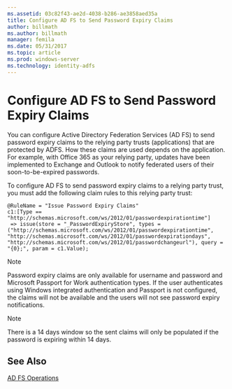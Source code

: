 ```yaml
---
ms.assetid: 03c82f43-ae2d-4038-b286-ae3858aed35a
title: Configure AD FS to Send Password Expiry Claims
author: billmath
ms.author: billmath
manager: femila
ms.date: 05/31/2017
ms.topic: article
ms.prod: windows-server
ms.technology: identity-adfs
---
```

# Configure AD FS to Send Password Expiry Claims


You can configure Active Directory Federation Services (AD FS) to send password expiry claims to the relying party trusts (applications) that are protected by ADFS. How these claims are used depends on the application. For example, with Office 365 as your relying party, updates have been implemented to Exchange and Outlook to notify federated users of their soon-to-be-expired passwords.

To configure AD FS to send password expiry claims to a relying party trust, you must add the following claim rules to this relying party trust:

```
@RuleName = "Issue Password Expiry Claims"
c1:[Type == "http://schemas.microsoft.com/ws/2012/01/passwordexpirationtime"]
 => issue(store = "_PasswordExpiryStore", types = ("http://schemas.microsoft.com/ws/2012/01/passwordexpirationtime", "http://schemas.microsoft.com/ws/2012/01/passwordexpirationdays", "http://schemas.microsoft.com/ws/2012/01/passwordchangeurl"), query = "{0};", param = c1.Value);
```

> [!NOTE]
> Password expiry claims are only available for username and password and Microsoft Passport for Work authentication types.  If the user authenticates using Windows integrated authentication and Passport is not configured, the claims will not be available and the users will not see password expiry notifications.

> [!NOTE]
> There is a 14 days window so the sent claims will only be populated if the password is expiring within 14 days.

## See Also
[AD FS Operations](../../ad-fs/AD-FS-2016-Operations.md)
